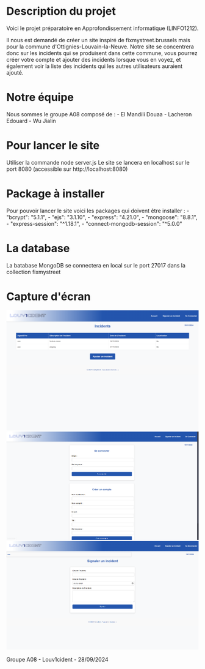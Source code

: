 # Description du projet
Voici le projet préparatoire en Approfondissement informatique (LINFO1212).

Il nous est demandé de créer un site inspiré de fixmystreet.brussels mais pour la commune d'Ottignies-Louvain-la-Neuve.
Notre site se concentrera donc sur les incidents qui se produisent dans cette commune, vous pourrez créer votre compte et ajouter des incidents lorsque vous en voyez, et également voir la liste des incidents qui les autres utilisateurs auraient ajouté.


# Notre équipe
Nous sommes le groupe A08 composé de :
    - El Mandili Douaa
    - Lacheron Edouard
    - Wu Jialin


# Pour lancer le site
Utiliser la commande 
    node server.js
Le site se lancera en localhost sur le port 8080 (accessible sur http://localhost:8080)


# Package à installer
Pour pouvoir lancer le site voici les packages qui doivent être installer :
    - "bcrypt": "5.1.1",
    - "ejs": "3.1.10",
    - "express": "4.21.0",
    - "mongoose": "8.8.1",
    - "express-session": "^1.18.1",
    - "connect-mongodb-session": "^5.0.0"


# La database
La batabase MongoDB se connectera en local sur le port 27017 dans la collection fixmystreet


# Capture d'écran
<img src="docs/pageAcceuil.png">
<img src="docs/pageConnexion.png">
<img src="docs/pageSignaler.png">


Groupe A08 - Louv1cident - 28/09/2024